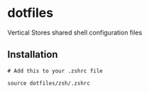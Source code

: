 dotfiles
==============================

Vertical Stores shared shell configuration files 

Installation
------------

    # Add this to your .zshrc file

    source dotfiles/zsh/.zshrc